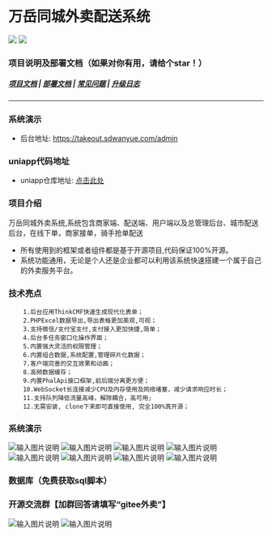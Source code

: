 



 
# 万岳同城外卖配送系统


[![](https://img.shields.io/badge/%E9%83%A8%E7%BD%B2%E6%96%87%E6%A1%A3-%E7%82%B9%E5%87%BB%E6%9F%A5%E7%9C%8B-yellow)]()
[![](https://img.shields.io/badge/QQ%E7%BE%A4-995910672-green)](https://qm.qq.com/cgi-bin/qm/qr?k=JShAyXeoKqg2lWFEUSElxELImhjeMG4y&jump_from=webapi)


### 项目说明及部署文档（如果对你有用，请给个star！）
##### <a target="_blank" href="">项目文档</a> |  <a target="_blank" href="">部署文档</a>  |  <a target="_blank" href="">常见问题</a> | <a target="_blank" href="">升级日志</a>

---
### 系统演示

- 后台地址: https://takeout.sdwanyue.com/admin

### uniapp代码地址
- uniapp仓库地址: <a target="_blank" href="https://gitee.com/WanYueKeJi/wanyue_waimai_uniapp">点击此处</a>
   
### 项目介绍
万岳同城外卖系统,系统包含商家端、配送端、用户端以及总管理后台、城市配送后台，在线下单，商家接单，骑手抢单配送
* 所有使用到的框架或者组件都是基于开源项目,代码保证100%开源。
* 系统功能通用，无论是个人还是企业都可以利用该系统快速搭建一个属于自己的外卖服务平台。


### 技术亮点
```
    1.后台应用ThinkCMF快速生成现代化表单； 
    2.PHPExcel数据导出,导出表格更加美观,可视；
    3.支持微信/支付宝支付,支付接入更加快捷,简单；
    4.后台多任务窗口化操作界面；
    5.内置强大灵活的权限管理；
    6.内置组合数据,系统配置,管理碎片化数据；
    7.客户端完善的交互效果和动画；
    8.高频数据缓存； 
    9.内置PhalApi接口框架,前后端分离更方便；
    10.WebSocket长连接减少CPU及内存使用及网络堵塞，减少请求响应时长；
    11.支持队列降低流量高峰，解除耦合，高可用;
    12.无需安装, clone下来即可直接使用, 完全100%真开源；
```

### 系统演示
![输入图片说明](https://gitee.com/WanYueKeJi/wanyue_waimai_web/raw/master/images/1.png)
![输入图片说明](https://gitee.com/WanYueKeJi/wanyue_waimai_web/raw/master/images/2.png)
![输入图片说明](https://gitee.com/WanYueKeJi/wanyue_waimai_web/raw/master/images/3.png)
![输入图片说明](https://gitee.com/WanYueKeJi/wanyue_waimai_web/raw/master/images/4(4).png)
![输入图片说明](https://gitee.com/WanYueKeJi/wanyue_waimai_web/raw/master/images/5.png)
![输入图片说明](https://gitee.com/WanYueKeJi/wanyue_waimai_web/raw/master/images/6.png)
![输入图片说明](https://gitee.com/WanYueKeJi/wanyue_waimai_web/raw/master/images/7.png)
![输入图片说明](https://gitee.com/WanYueKeJi/wanyue_waimai_web/raw/master/images/8.png)

  ### 数据库（免费获取sql脚本）



  ###  开源交流群【加群回答请填写“gitee外卖”】

![输入图片说明](https://gitee.com/WanYueKeJi/wanyue_education_web/raw/master/%E4%B8%87%E5%B2%B3%E7%A7%91%E6%8A%80%E5%BC%80%E6%BA%90%E8%AE%A8%E8%AE%BA10%E7%BE%A4%E7%BE%A4%E8%81%8A%E4%BA%8C%E7%BB%B4%E7%A0%81.png)  ![输入图片说明](https://gitee.com/WanYueKeJi/wanyue_education_web/raw/master/%E4%B8%87%E5%B2%B3%E7%A7%91%E6%8A%80%E5%BC%80%E6%BA%90%E8%AE%A8%E8%AE%BA15%E7%BE%A4%E7%BE%A4%E8%81%8A%E4%BA%8C%E7%BB%B4%E7%A0%81.png)
